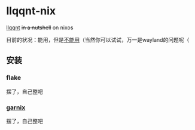 # llqqnt-nix

[llqqnt](https://github.com/LiteLoaderQQNT/LiteLoaderQQNT) ~~in a nutshell~~ on nixos

目前的状况：能用，但是[不能用](https://github.com/LiteLoaderQQNT/LiteLoaderQQNT/issues/166)（当然你可以试试，万一是wayland的问题呢（

## 安装

### flake

摆了，自己整吧

### [garnix]("https://garnix.io")

摆了，自己整吧
